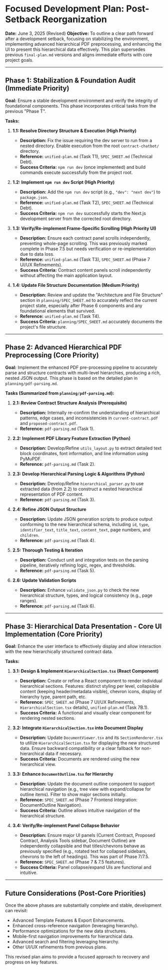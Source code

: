 # Focused Development Plan: Post-Setback Reorganization

**Date:** June 3, 2025 (Revised)
**Objective:** To outline a clear path forward after a development setback, focusing on stabilizing the environment, implementing advanced hierarchical PDF preprocessing, and enhancing the UI to present this hierarchical data effectively. This plan supersedes previous `final-plan.md` versions and aligns immediate efforts with core project goals.

---

## Phase 1: Stabilization & Foundation Audit (Immediate Priority)

**Goal:** Ensure a stable development environment and verify the integrity of foundational components. This phase incorporates critical tasks from the previous "Phase T".

**Tasks:**

1.  **1.1: Resolve Directory Structure & Execution (High Priority)**
    *   **Description:** Fix the issue requiring the dev server to run from a nested directory. Enable execution from the root `contract-chatbot/` directory.
    *   **Reference:** `unified-plan.md` (Task T1), `SPEC_SHEET.md` (Technical Debt).
    *   **Success Criteria:** `npm run dev` (once implemented) and build commands execute successfully from the project root.

2.  **1.2: Implement `npm run dev` Script (High Priority)**
    *   **Description:** Add the `npm run dev` script (e.g., `"dev": "next dev"`) to `package.json`.
    *   **Reference:** `unified-plan.md` (Task T2), `SPEC_SHEET.md` (Technical Debt).
    *   **Success Criteria:** `npm run dev` successfully starts the Next.js development server from the corrected root directory.

3.  **1.3: Verify/Re-implement Frame-Specific Scrolling (High Priority UI)**
    *   **Description:** Ensure each contract panel scrolls independently, preventing whole-page scrolling. This was previously marked complete in Phase 7.5 but needs verification or re-implementation due to data loss.
    *   **Reference:** `unified-plan.md` (Task T3), `SPEC_SHEET.md` (Phase 7 UI/UX Refinements).
    *   **Success Criteria:** Contract content panels scroll independently without affecting the main application layout.

4.  **1.4: Update File Structure Documentation (Medium Priority)**
    *   **Description:** Review and update the "Architecture and File Structure" section in `planning/SPEC_SHEET.md` to accurately reflect the current project state, especially after Phase 6 components and any foundational elements that survived.
    *   **Reference:** `unified-plan.md` (Task T4).
    *   **Success Criteria:** `planning/SPEC_SHEET.md` accurately documents the project's file structure.

---

## Phase 2: Advanced Hierarchical PDF Preprocessing (Core Priority)

**Goal:** Implement the enhanced PDF pre-processing pipeline to accurately parse and structure contracts with multi-level hierarchies, producing a rich, nested JSON output. This phase is based on the detailed plan in `planning/pdf-parsing.md`.

**Tasks (Summarized from `planning/pdf-parsing.md`):**

1.  **2.1: Review Contract Structure Analysis (Prerequisite)**
    *   **Description:** Internally re-confirm the understanding of hierarchical patterns, edge cases, and inconsistencies in `current-contract.pdf` and `proposed-contract.pdf`.
    *   **Reference:** `pdf-parsing.md` (Task 1).

2.  **2.2: Implement PDF Library Feature Extraction (Python)**
    *   **Description:** Develop/Refine `utils_layout.py` to extract detailed text block coordinates, font information, and line information using PyMuPDF.
    *   **Reference:** `pdf-parsing.md` (Task 2).

3.  **2.3: Develop Hierarchical Parsing Logic & Algorithms (Python)**
    *   **Description:** Develop/Refine `hierarchical_parser.py` to use extracted data (from 2.2) to construct a nested hierarchical representation of PDF content.
    *   **Reference:** `pdf-parsing.md` (Task 3).

4.  **2.4: Refine JSON Output Structure**
    *   **Description:** Update JSON generation scripts to produce output conforming to the new hierarchical schema, including `id`, `type`, `identifier_text`, `title_text`, `content_text`, page numbers, and `children`.
    *   **Reference:** `pdf-parsing.md` (Task 4).

5.  **2.5: Thorough Testing & Iteration**
    *   **Description:** Conduct unit and integration tests on the parsing pipeline, iteratively refining logic, regex, and thresholds.
    *   **Reference:** `pdf-parsing.md` (Task 5).

6.  **2.6: Update Validation Scripts**
    *   **Description:** Enhance `validate_json.py` to check the new hierarchical structure, types, and logical consistency (e.g., page ranges).
    *   **Reference:** `pdf-parsing.md` (Task 6).

---

## Phase 3: Hierarchical Data Presentation - Core UI Implementation (Core Priority)

**Goal:** Enhance the user interface to effectively display and allow interaction with the new hierarchically structured contract data.

**Tasks:**

1.  **3.1: Design & Implement `HierarchicalSection.tsx` (React Component)**
    *   **Description:** Create or refine a React component to render individual hierarchical sections. Features: distinct styling per level, collapsible content (keeping header/metadata visible), chevron icons, display of hierarchy type, parent path, etc.
    *   **Reference:** `SPEC_SHEET.md` (Phase 7 UI/UX Refinements, `HierarchicalSection.tsx` details), `unified-plan.md` (Task 7B.1).
    *   **Success Criteria:** A functional and visually clear component for rendering nested sections.

2.  **3.2: Integrate `HierarchicalSection.tsx` into Document Display**
    *   **Description:** Update `DocumentViewer.tsx` and its `SectionRenderer.tsx` to utilize `HierarchicalSection.tsx` for displaying the new structured data. Ensure backward compatibility or a clear fallback for non-hierarchical data if necessary.
    *   **Success Criteria:** Documents are rendered using the new hierarchical view.

3.  **3.3: Enhance `DocumentOutline.tsx` for Hierarchy**
    *   **Description:** Update the document outline component to support hierarchical navigation (e.g., tree view with expand/collapse for outline items). Filter to show major sections initially.
    *   **Reference:** `SPEC_SHEET.md` (Phase 7 Frontend Integration: DocumentOutline Navigation).
    *   **Success Criteria:** Outline allows intuitive navigation of the hierarchical structure.

4.  **3.4: Verify/Re-implement Panel Collapse Behavior**
    *   **Description:** Ensure major UI panels (Current Contract, Proposed Contract, Analysis Tools sidebar, Document Outline) are independently collapsible and that titles/chevrons behave as previously specified (e.g., rotated text for collapsed sidebars, chevrons to the left of headings). This was part of Phase 7/7.5.
    *   **Reference:** `SPEC_SHEET.md` (Phase 7 & 7.5 features).
    *   **Success Criteria:** Panel collapse/expand UIs are functional and intuitive.

---

## Future Considerations (Post-Core Priorities)

Once the above phases are substantially complete and stable, development can revisit:

*   Advanced Template Features & Export Enhancements.
*   Enhanced cross-reference navigation (leveraging hierarchy).
*   Performance optimizations for the new data structures.
*   Mobile-first navigation improvements for hierarchical data.
*   Advanced search and filtering leveraging hierarchy.
*   Other UI/UX refinements from previous plans.

This revised plan aims to provide a focused approach to recovery and progress on key features. 